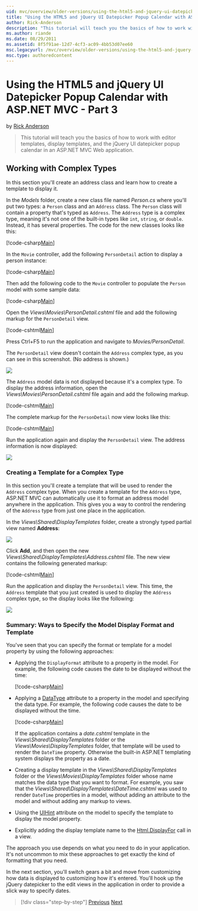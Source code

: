 ```yaml
---
uid: mvc/overview/older-versions/using-the-html5-and-jquery-ui-datepicker-popup-calendar-with-aspnet-mvc/using-the-html5-and-jquery-ui-datepicker-popup-calendar-with-aspnet-mvc-part-3
title: "Using the HTML5 and jQuery UI Datepicker Popup Calendar with ASP.NET MVC - Part 3 | Microsoft Docs"
author: Rick-Anderson
description: "This tutorial will teach you the basics of how to work with editor templates, display templates, and the jQuery UI datepicker popup calendar in an ASP.NET MV..."
ms.author: riande
ms.date: 08/29/2011
ms.assetid: 8f5f91ae-12d7-4cf3-ac09-4bb53d07ee60
msc.legacyurl: /mvc/overview/older-versions/using-the-html5-and-jquery-ui-datepicker-popup-calendar-with-aspnet-mvc/using-the-html5-and-jquery-ui-datepicker-popup-calendar-with-aspnet-mvc-part-3
msc.type: authoredcontent
---
```

Using the HTML5 and jQuery UI Datepicker Popup Calendar with ASP.NET MVC - Part 3
====================
by [Rick Anderson]((https://twitter.com/RickAndMSFT))

> This tutorial will teach you the basics of how to work with editor templates, display templates, and the jQuery UI datepicker popup calendar in an ASP.NET MVC Web application.


## Working with Complex Types

In this section you'll create an address class and learn how to create a template to display it.

In the *Models* folder, create a new class file named *Person.cs* where you'll put two types: a `Person` class and an `Address` class. The `Person` class will contain a property that's typed as `Address`. The `Address` type is a complex type, meaning it's not one of the built-in types like `int`, `string`, or `double`. Instead, it has several properties. The code for the new classes looks like this:

[!code-csharp[Main](using-the-html5-and-jquery-ui-datepicker-popup-calendar-with-aspnet-mvc-part-3/samples/sample1.cs)]

In the `Movie` controller, add the following `PersonDetail` action to display a person instance:

[!code-csharp[Main](using-the-html5-and-jquery-ui-datepicker-popup-calendar-with-aspnet-mvc-part-3/samples/sample2.cs)]

Then add the following code to the `Movie` controller to populate the `Person` model with some sample data:

[!code-csharp[Main](using-the-html5-and-jquery-ui-datepicker-popup-calendar-with-aspnet-mvc-part-3/samples/sample3.cs)]

Open the *Views\Movies\PersonDetail.cshtml* file and add the following markup for the `PersonDetail` view.

[!code-cshtml[Main](using-the-html5-and-jquery-ui-datepicker-popup-calendar-with-aspnet-mvc-part-3/samples/sample4.cshtml)]

Press Ctrl+F5 to run the application and navigate to *Movies/PersonDetail*.

The `PersonDetail` view doesn't contain the `Address` complex type, as you can see in this screenshot. (No address is shown.)

![](using-the-html5-and-jquery-ui-datepicker-popup-calendar-with-aspnet-mvc-part-3/_static/image1.png)

The `Address` model data is not displayed because it's a complex type. To display the address information, open the *Views\Movies\PersonDetail.cshtml* file again and add the following markup.

[!code-cshtml[Main](using-the-html5-and-jquery-ui-datepicker-popup-calendar-with-aspnet-mvc-part-3/samples/sample5.cshtml)]

The complete markup for the `PersonDetail` now view looks like this:

[!code-cshtml[Main](using-the-html5-and-jquery-ui-datepicker-popup-calendar-with-aspnet-mvc-part-3/samples/sample6.cshtml)]

Run the application again and display the `PersonDetail` view. The address information is now displayed:

![](using-the-html5-and-jquery-ui-datepicker-popup-calendar-with-aspnet-mvc-part-3/_static/image2.png)

### Creating a Template for a Complex Type

In this section you'll create a template that will be used to render the `Address` complex type. When you create a template for the `Address` type, ASP.NET MVC can automatically use it to format an address model anywhere in the application. This gives you a way to control the rendering of the `Address` type from just one place in the application.

In the *Views\Shared\DisplayTemplates* folder, create a strongly typed partial view named **Address**:

![](using-the-html5-and-jquery-ui-datepicker-popup-calendar-with-aspnet-mvc-part-3/_static/image3.png)

Click **Add**, and then open the new *Views\Shared\DisplayTemplates\Address.cshtml* file. The new view contains the following generated markup:

[!code-cshtml[Main](using-the-html5-and-jquery-ui-datepicker-popup-calendar-with-aspnet-mvc-part-3/samples/sample7.cshtml)]

Run the application and display the `PersonDetail` view. This time, the `Address` template that you just created is used to display the `Address` complex type, so the display looks like the following:

![](using-the-html5-and-jquery-ui-datepicker-popup-calendar-with-aspnet-mvc-part-3/_static/image4.png)

### Summary: Ways to Specify the Model Display Format and Template

You've seen that you can specify the format or template for a model property by using the following approaches:

- Applying the `DisplayFormat` attribute to a property in the model. For example, the following code causes the date to be displayed without the time:

    [!code-csharp[Main](using-the-html5-and-jquery-ui-datepicker-popup-calendar-with-aspnet-mvc-part-3/samples/sample8.cs)]
- Applying a [DataType](https://msdn.microsoft.com/library/system.componentmodel.dataannotations.datatype.aspx) attribute to a property in the model and specifying the data type. For example, the following code causes the date to be displayed without the time.

    [!code-csharp[Main](using-the-html5-and-jquery-ui-datepicker-popup-calendar-with-aspnet-mvc-part-3/samples/sample9.cs)]

    If the application contains a *date.cshtml* template in the *Views\Shared\DisplayTemplates* folder or the *Views\Movies\DisplayTemplates* folder, that template will be used to render the `DateTime` property. Otherwise the built-in ASP.NET templating system displays the property as a date.
- Creating a display template in the *Views\Shared\DisplayTemplates* folder or the *Views\Movies\DisplayTemplates* folder whose name matches the data type that you want to format. For example, you saw that the *Views\Shared\DisplayTemplates\DateTime.cshtml* was used to render `DateTime` properties in a model, without adding an attribute to the model and without adding any markup to views.
- Using the [UIHint](https://msdn.microsoft.com/library/system.componentmodel.dataannotations.uihintattribute.uihint.aspx) attribute on the model to specify the template to display the model property.
- Explicitly adding the display template name to the [Html.DisplayFor](https://msdn.microsoft.com/library/ee407420.aspx) call in a view.

The approach you use depends on what you need to do in your application. It's not uncommon to mix these approaches to get exactly the kind of formatting that you need.

In the next section, you'll switch gears a bit and move from customizing how data is displayed to customizing how it's entered. You'll hook up the jQuery datepicker to the edit views in the application in order to provide a slick way to specify dates.

> [!div class="step-by-step"]
> [Previous](using-the-html5-and-jquery-ui-datepicker-popup-calendar-with-aspnet-mvc-part-2.md)
> [Next](using-the-html5-and-jquery-ui-datepicker-popup-calendar-with-aspnet-mvc-part-4.md)
